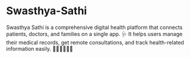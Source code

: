 # Swasthya-Sathi
Swasthya Sathi is a comprehensive digital health platform that connects patients, doctors, and families on a single app. 🩺 It helps users manage their medical records, get remote consultations, and track health-related information easily. 👨‍⚕️👩‍👩‍👧‍👦
